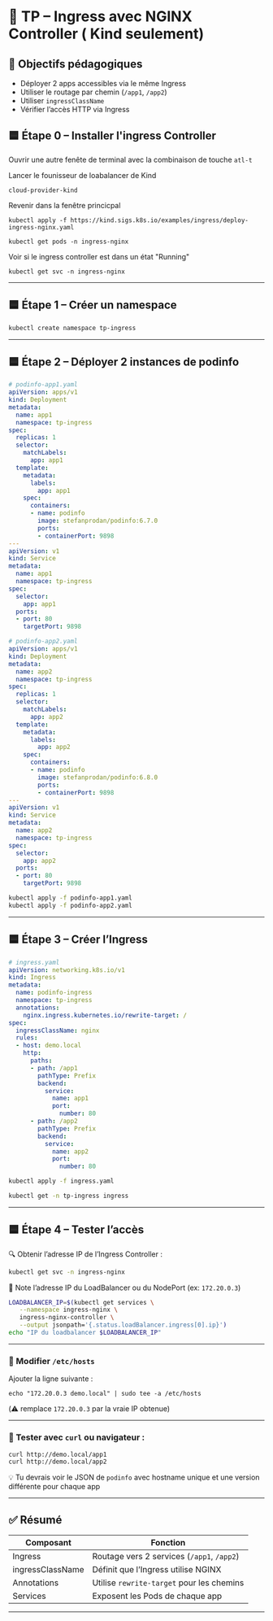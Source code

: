 # 🧪 TP – Ingress avec NGINX Controller ( Kind seulement)

## 🎯 Objectifs pédagogiques

- Déployer 2 apps accessibles via le même Ingress
- Utiliser le routage par chemin (`/app1`, `/app2`)
- Utiliser `ingressClassName`
- Vérifier l’accès HTTP via Ingress

## 🟦 Étape 0 – Installer l'ingress Controller

Ouvrir une autre fenête de terminal avec la combinaison de touche `atl-t`

Lancer le founisseur de loabalancer de Kind

```
cloud-provider-kind
```


Revenir dans la fenêtre princicpal

```
kubectl apply -f https://kind.sigs.k8s.io/examples/ingress/deploy-ingress-nginx.yaml
```

```
kubectl get pods -n ingress-nginx
```

Voir si le ingress controller est dans un état "Running"


```
kubectl get svc -n ingress-nginx
```



---

## 🟦 Étape 1 – Créer un namespace

```bash
kubectl create namespace tp-ingress
```

---

## 🟦 Étape 2 – Déployer 2 instances de podinfo

```yaml
# podinfo-app1.yaml
apiVersion: apps/v1
kind: Deployment
metadata:
  name: app1
  namespace: tp-ingress
spec:
  replicas: 1
  selector:
    matchLabels:
      app: app1
  template:
    metadata:
      labels:
        app: app1
    spec:
      containers:
      - name: podinfo
        image: stefanprodan/podinfo:6.7.0
        ports:
        - containerPort: 9898
---
apiVersion: v1
kind: Service
metadata:
  name: app1
  namespace: tp-ingress
spec:
  selector:
    app: app1
  ports:
  - port: 80
    targetPort: 9898
```

```yaml
# podinfo-app2.yaml
apiVersion: apps/v1
kind: Deployment
metadata:
  name: app2
  namespace: tp-ingress
spec:
  replicas: 1
  selector:
    matchLabels:
      app: app2
  template:
    metadata:
      labels:
        app: app2
    spec:
      containers:
      - name: podinfo
        image: stefanprodan/podinfo:6.8.0
        ports:
        - containerPort: 9898
---
apiVersion: v1
kind: Service
metadata:
  name: app2
  namespace: tp-ingress
spec:
  selector:
    app: app2
  ports:
  - port: 80
    targetPort: 9898
```

```bash
kubectl apply -f podinfo-app1.yaml
kubectl apply -f podinfo-app2.yaml
```

---

## 🟦 Étape 3 – Créer l’Ingress

```yaml
# ingress.yaml
apiVersion: networking.k8s.io/v1
kind: Ingress
metadata:
  name: podinfo-ingress
  namespace: tp-ingress
  annotations:
    nginx.ingress.kubernetes.io/rewrite-target: /
spec:
  ingressClassName: nginx
  rules:
  - host: demo.local
    http:
      paths:
      - path: /app1
        pathType: Prefix
        backend:
          service:
            name: app1
            port:
              number: 80
      - path: /app2
        pathType: Prefix
        backend:
          service:
            name: app2
            port:
              number: 80
```

```bash
kubectl apply -f ingress.yaml
```

```bash
kubectl get -n tp-ingress ingress
```

---

## 🟦 Étape 4 – Tester l’accès

🔍 Obtenir l’adresse IP de l’Ingress Controller :

```bash
kubectl get svc -n ingress-nginx
```



📌 Note l’adresse IP du LoadBalancer ou du NodePort (ex: `172.20.0.3`)

```bash
LOADBALANCER_IP=$(kubectl get services \
   --namespace ingress-nginx \
   ingress-nginx-controller \
   --output jsonpath='{.status.loadBalancer.ingress[0].ip}')
echo "IP du loadbalancer $LOADBALANCER_IP"
```

---

### 🧪 Modifier `/etc/hosts`

Ajouter la ligne suivante :
```text
echo "172.20.0.3 demo.local" | sudo tee -a /etc/hosts
```


(⚠️ remplace `172.20.0.3` par la vraie IP obtenue)

---

### 🔁 Tester avec `curl` ou navigateur :

```bash
curl http://demo.local/app1
curl http://demo.local/app2
```

💡 Tu devrais voir le JSON de `podinfo` avec hostname unique et une version différente pour chaque app 

---

## ✅ Résumé

| Composant       | Fonction                             |
|------------------|--------------------------------------|
| Ingress          | Routage vers 2 services (`/app1`, `/app2`) |
| ingressClassName | Définit que l’Ingress utilise NGINX |
| Annotations      | Utilise `rewrite-target` pour les chemins |
| Services         | Exposent les Pods de chaque app      |

---
